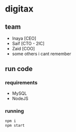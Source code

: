 # digitax
## team
- Inaya [CEO]
- Saif [CTO - 2IC]
- Zaid [COO]
- some others i cant remember
## run code
### requirements
- MySQL
- NodeJS
### running
```bash
npm i
npm start
```